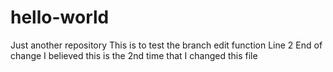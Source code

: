 # hello-world
Just another repository
This is to test the branch edit function
Line 2
End of change
I believed this is the 2nd time that I changed this file
